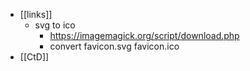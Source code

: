 - [[links]]
	- svg to ico
		- https://imagemagick.org/script/download.php
		- convert favicon.svg favicon.ico
- [[CtD]]
